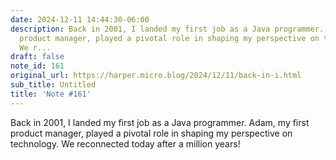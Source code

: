 ```yaml
---
date: 2024-12-11 14:44:30-06:00
description: Back in 2001, I landed my first job as a Java programmer. Adam, my first
  product manager, played a pivotal role in shaping my perspective on technology.
  We r...
draft: false
note_id: 161
original_url: https://harper.micro.blog/2024/12/11/back-in-i.html
sub_title: Untitled
title: 'Note #161'
---
```


Back in 2001, I landed my first job as a Java programmer. Adam, my first product manager, played a pivotal role in shaping my perspective on technology. We reconnected today after a million years!